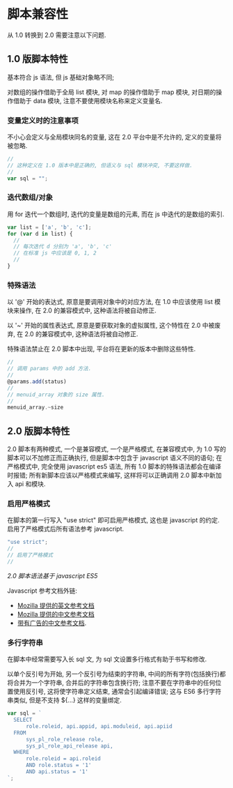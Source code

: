# 脚本兼容性

从 1.0 转换到 2.0 需要注意以下问题.


## 1.0 版脚本特性

基本符合 js 语法, 但 js 基础对象略不同;

对数组的操作借助于全局 list 模块, 对 map 的操作借助于 map 模块, 对日期的操作借助于 data 模块, 注意不要使用模块名称来定义变量名.

### 变量定义时的注意事项

不小心会定义与全局模块同名的变量, 这在 2.0 平台中是不允许的, 定义的变量将被忽略.

```javascript
//
// 这种定义在 1.0 版本中是正确的, 但语义与 sql 模块冲突, 不要这样做.
//
var sql = "";
```

### 迭代数组/对象

用 for 迭代一个数组时, 迭代的变量是数组的元素, 而在 js 中迭代的是数组的索引.

```javascript
var list = ['a', 'b', 'c'];
for (var d in list) {
  //
  // 每次迭代 d 分别为 'a', 'b', 'c'
  // 在标准 js 中应该是 0, 1, 2
  //
}
```

### 特殊语法

以 '@' 开始的表达式, 原意是要调用对象中的对应方法, 在 1.0 中应该使用 list 模块来操作, 在 2.0 的兼容模式中, 这种语法将被自动修正.

以 '~' 开始的属性表达式, 原意是要获取对象的虚拟属性, 这个特性在 2.0 中被废弃, 在 2.0 的兼容模式中, 这种语法将被自动修正.

特殊语法禁止在 2.0 脚本中出现, 平台将在更新的版本中删除这些特性.


```javascript
//
// 调用 params 中的 add 方法.
//
@params.add(status)
//
// menuid_array 对象的 size 属性.
//
menuid_array.~size
```


## 2.0 版脚本特性

2.0 脚本有两种模式, 一个是兼容模式, 一个是严格模式, 在兼容模式中, 为 1.0 写的脚本可以不加修正而正确执行, 但是脚本中包含于 javascript 语义不同的语句; 在严格模式中, 完全使用 javascript es5 语法, 所有 1.0 脚本的特殊语法都会在编译时报错; 所有新脚本应该以严格模式来编写, 这样将可以正确调用 2.0 脚本中新加入 api 和模块.


### 启用严格模式

在脚本的第一行写入 "use strict" 即可启用严格模式, 这也是 javascript 的约定.
启用了严格模式后所有语法参考 javascript.

```javascript
"use strict";
//
// 启用了严格模式
//
```
*2.0 脚本语法基于 javascript ES5*


Javascript 参考文档外链:

* [Mozilla 提供的英文参考文档](https://developer.mozilla.org/en-US/docs/Web/JavaScript/Reference)
* [Mozilla 提供的中文参考文档](https://developer.mozilla.org/zh-CN/docs/Web/JavaScript/Reference)
* [带有广告的中文参考文档](http://www.w3school.com.cn/js/index.asp).


### 多行字符串

在脚本中经常需要写入长 sql 文, 为 sql 文设置多行格式有助于书写和修改.

以单个反引号为开始, 另一个反引号为结束的字符串, 中间的所有字符(包括换行)都将合并为一个字符串, 合并后的字符串包含换行符; 注意不要在字符串中的任何位置使用反引号, 这将使字符串定义结束, 通常会引起编译错误; 这与 ES6 多行字符串类似, 但是不支持 ${...} 这样的变量绑定.

```javascript
var sql = `
  SELECT 
      role.roleid, api.appid, api.moduleid, api.apiid
  FROM
      sys_pl_role_release role,
      sys_pl_role_api_release api,
  WHERE
      role.roleid = api.roleid
      AND role.status = '1'
      AND api.status = '1'
`;
```